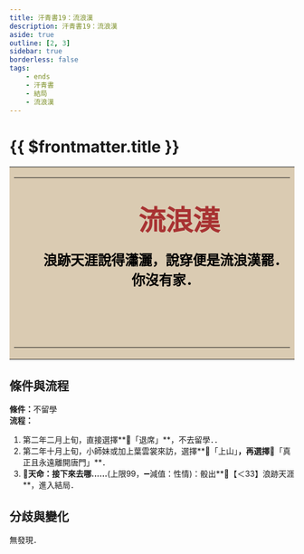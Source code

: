 ```yaml
---
title: 汗青書19：流浪漢
description: 汗青書19：流浪漢
aside: true
outline: [2, 3]
sidebar: true
borderless: false
tags:
    - ends
    - 汗青書
    - 結局
    - 流浪漢
---
```


# {{ $frontmatter.title }}

<table style="text-align:center;">
    <tr>
        <td WIDTH=565 BGCOLOR="#dacbb2">
            <hr><br>
            <font size="7" color="#a83232"><strong>&emsp;&emsp;流浪漢</strong></font>
            <br>
            <br>
            <font size="5" color="000000">
            <strong>
            &emsp;&emsp;浪跡天涯說得瀟灑，說穿便是流浪漢罷．<br>
            &emsp;&emsp;你沒有家．<br>
            &emsp;&emsp;<br>
            &emsp;&emsp;<br>
            <br>
            </strong>
            </font>
            <hr>
        </td>
    </tr>
</table>

## 條件與流程

<strong>條件：</strong>不留學<br>
**流程：**<br>
1. 第二年二月上旬，直接選擇**📜「退席」**，不去留學．．
2. 第二年十月上旬，<Girl0Icon>小師妹</Girl0Icon>或加上<Girl2Icon>葉雲裳</Girl0Icon>來訪，選擇**📜「上山」**，再選擇**📖「真正且永遠離開唐門」**．
4. **🎲天命：接下來去哪......**(上限99，➖減值：性情)：骰出**🧾【＜33】浪跡天涯**，進入結局．


## 分歧與變化
無發現．
